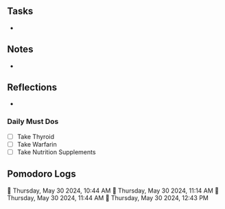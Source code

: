 ## Tasks

- 

## Notes

- 

## Reflections

- 

### Daily Must Dos

- [ ] Take Thyroid
- [ ] Take Warfarin
- [ ] Take Nutrition Supplements

## Pomodoro Logs

🍅 Thursday, May 30 2024, 10:44 AM🍅 Thursday, May 30 2024, 11:14 AM🍅 Thursday, May 30 2024, 11:44 AM🍅 Thursday, May 30 2024, 12:43 PM